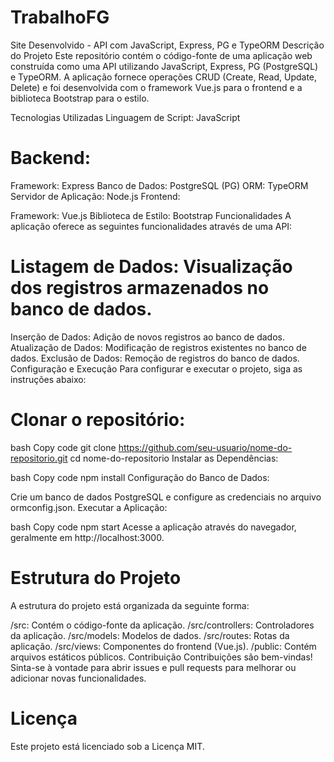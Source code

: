 # TrabalhoFG
Site Desenvolvido - API com JavaScript, Express, PG e TypeORM
Descrição do Projeto
Este repositório contém o código-fonte de uma aplicação web construída como uma API utilizando JavaScript, Express, PG (PostgreSQL) e TypeORM. A aplicação fornece operações CRUD (Create, Read, Update, Delete) e foi desenvolvida com o framework Vue.js para o frontend e a biblioteca Bootstrap para o estilo.

Tecnologias Utilizadas
Linguagem de Script: JavaScript

# Backend:

Framework: Express
Banco de Dados: PostgreSQL (PG)
ORM: TypeORM
Servidor de Aplicação: Node.js
Frontend:

Framework: Vue.js
Biblioteca de Estilo: Bootstrap
Funcionalidades
A aplicação oferece as seguintes funcionalidades através de uma API:

# Listagem de Dados: Visualização dos registros armazenados no banco de dados.
Inserção de Dados: Adição de novos registros ao banco de dados.
Atualização de Dados: Modificação de registros existentes no banco de dados.
Exclusão de Dados: Remoção de registros do banco de dados.
Configuração e Execução
Para configurar e executar o projeto, siga as instruções abaixo:

# Clonar o repositório:

bash
Copy code
git clone https://github.com/seu-usuario/nome-do-repositorio.git
cd nome-do-repositorio
Instalar as Dependências:

bash
Copy code
npm install
Configuração do Banco de Dados:

Crie um banco de dados PostgreSQL e configure as credenciais no arquivo ormconfig.json.
Executar a Aplicação:

bash
Copy code
npm start
Acesse a aplicação através do navegador, geralmente em http://localhost:3000.

# Estrutura do Projeto
A estrutura do projeto está organizada da seguinte forma:

/src: Contém o código-fonte da aplicação.
/src/controllers: Controladores da aplicação.
/src/models: Modelos de dados.
/src/routes: Rotas da aplicação.
/src/views: Componentes do frontend (Vue.js).
/public: Contém arquivos estáticos públicos.
Contribuição
Contribuições são bem-vindas! Sinta-se à vontade para abrir issues e pull requests para melhorar ou adicionar novas funcionalidades.

# Licença
Este projeto está licenciado sob a Licença MIT.
